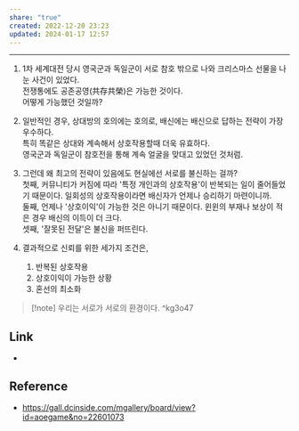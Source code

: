 ```yaml
---
share: "true"
created: 2022-12-20 23:23
updated: 2024-01-17 12:57
---
```


---


1. 1차 세계대전 당시 영국군과 독일군이 서로 참호 밖으로 나와 크리스마스 선물을 나눈 사건이 있었다.  
   전쟁통에도 공존공영(共存共榮)은 가능한 것이다.  
   어떻게 가능했던 것일까?
   
2. 일반적인 경우, 상대방의 호의에는 호의로, 배신에는 배신으로 답하는 전략이 가장 우수하다.  
   특히 똑같은 상대와 계속해서 상호작용할때 더욱 유효하다.  
   영국군과 독일군이 참호전을 통해 계속 얼굴을 맞대고 있었던 것처럼.
   
3. 그런데 왜 최고의 전략이 있음에도 현실에선 서로를 불신하는 걸까?  
   첫째, 커뮤니티가 커짐에 따라 '특정 개인과의 상호작용'이 반복되는 일이 줄어들었기 때문이다. 일회성의 상호작용이라면 배신자가 언제나 승리하기 마련이니까.  
   둘째, 언제나 '상호이익'이 가능한 것은 아니기 때문이다. 윈윈의 부재나 보상이 적은 경우 배신의 이득이 더 크다.  
   셋째, '잘못된 전달'은 불신을 퍼뜨린다.
   
4. 결과적으로 신뢰를 위한 세가지 조건은,
   1. 반복된 상호작용
   2. 상호이익이 가능한 상황
   3. 혼선의 최소화

>[!note] 우리는 서로가 서로의 환경이다.  ^kg3o47

## Link
- 


## Reference
- https://gall.dcinside.com/mgallery/board/view?id=aoegame&no=22601073